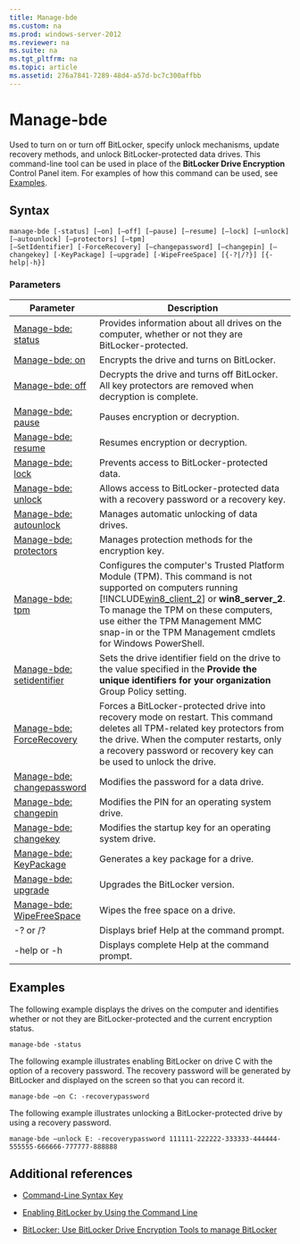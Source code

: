 ```yaml
---
title: Manage-bde
ms.custom: na
ms.prod: windows-server-2012
ms.reviewer: na
ms.suite: na
ms.tgt_pltfrm: na
ms.topic: article
ms.assetid: 276a7841-7289-48d4-a57d-bc7c300affbb
---
```

# Manage-bde
Used to turn on or turn off BitLocker, specify unlock mechanisms, update recovery methods, and unlock BitLocker\-protected data drives. This command\-line tool can be used in place of the **BitLocker Drive Encryption** Control Panel item. For examples of how this command can be used, see [Examples](#BKMK_Examples).  
  
## Syntax  
  
```  
manage-bde [-status] [–on] [–off] [–pause] [–resume] [–lock] [–unlock] [–autounlock] [–protectors] [–tpm]   
[–SetIdentifier] [-ForceRecovery] [–changepassword] [–changepin] [–changekey] [-KeyPackage] [–upgrade] [-WipeFreeSpace] [{-?|/?}] [{-help|-h}]  
```  
  
### Parameters  
  
|Parameter|Description|  
|-------------|---------------|  
|[Manage-bde: status](../Topic/Manage-bde--status.md)|Provides information about all drives on the computer, whether or not they are BitLocker\-protected.|  
|[Manage-bde: on](../Topic/Manage-bde--on.md)|Encrypts the drive and turns on BitLocker.|  
|[Manage-bde: off](../Topic/Manage-bde--off.md)|Decrypts the drive and turns off BitLocker. All key protectors are removed when decryption is complete.|  
|[Manage-bde: pause](../Topic/Manage-bde--pause.md)|Pauses encryption or decryption.|  
|[Manage-bde: resume](../Topic/Manage-bde--resume.md)|Resumes encryption or decryption.|  
|[Manage-bde: lock](../Topic/Manage-bde--lock.md)|Prevents access to BitLocker\-protected data.|  
|[Manage-bde: unlock](../Topic/Manage-bde--unlock.md)|Allows access to BitLocker\-protected data with a recovery password or a recovery key.|  
|[Manage-bde: autounlock](../Topic/Manage-bde--autounlock.md)|Manages automatic unlocking of data drives.|  
|[Manage-bde: protectors](../Topic/Manage-bde--protectors.md)|Manages protection methods for the encryption key.|  
|[Manage-bde: tpm](../Topic/Manage-bde--tpm.md)|Configures the computer's Trusted Platform Module \(TPM\). This command is not supported on computers running [!INCLUDE[win8_client_2](../Token/win8_client_2_md.md)] or **win8\_server\_2**. To manage the TPM on these computers, use either the TPM Management MMC snap\-in or the TPM Management cmdlets for Windows PowerShell.|  
|[Manage-bde: setidentifier](../Topic/Manage-bde--setidentifier.md)|Sets the drive identifier field on the drive to the value specified in the **Provide the unique identifiers for your organization** Group Policy setting.|  
|[Manage-bde: ForceRecovery](../Topic/Manage-bde--ForceRecovery.md)|Forces a BitLocker\-protected drive into recovery mode on restart. This command deletes all TPM\-related key protectors from the drive. When the computer restarts, only a recovery password or recovery key can be used to unlock the drive.|  
|[Manage-bde: changepassword](../Topic/Manage-bde--changepassword.md)|Modifies the password for a data drive.|  
|[Manage-bde: changepin](../Topic/Manage-bde--changepin.md)|Modifies the PIN for an operating system drive.|  
|[Manage-bde: changekey](../Topic/Manage-bde--changekey.md)|Modifies the startup key for an operating system drive.|  
|[Manage-bde: KeyPackage](../Topic/Manage-bde--KeyPackage.md)|Generates a key package for a drive.|  
|[Manage-bde: upgrade](../Topic/Manage-bde--upgrade.md)|Upgrades the BitLocker version.|  
|[Manage-bde: WipeFreeSpace](../Topic/Manage-bde--WipeFreeSpace.md)|Wipes the free space on a drive.|  
|\-? or \/?|Displays brief Help at the command prompt.|  
|\-help or \-h|Displays complete Help at the command prompt.|  
  
## <a name="BKMK_Examples"></a>Examples  
The following example displays the drives on the computer and identifies whether or not they are BitLocker\-protected and the current encryption status.  
  
```  
manage-bde -status  
```  
  
The following example illustrates enabling BitLocker on drive C with the option of a recovery password. The recovery password will be generated by BitLocker and displayed on the screen so that you can record it.  
  
```  
manage-bde –on C: -recoverypassword  
```  
  
The following example illustrates unlocking a BitLocker\-protected drive by using a recovery password.  
  
```  
manage-bde –unlock E: -recoverypassword 111111-222222-333333-444444-555555-666666-777777-888888  
```  
  
## Additional references  
  
-   [Command-Line Syntax Key](../Topic/Command-Line-Syntax-Key.md)  
  
-   [Enabling BitLocker by Using the Command Line](https://technet.microsoft.com/library/dd894351(v=ws.10).aspx)  
  
-   [BitLocker: Use BitLocker Drive Encryption Tools to manage BitLocker](assetId:///f9481c9b-fe6d-44f7-b5cd-f390c0a5b119)  
  
